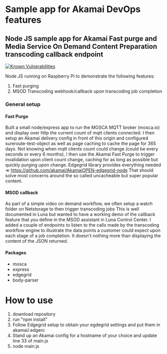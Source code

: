 # Sample app for Akamai DevOps features
## Node JS sample app for Akamai Fast purge and Media Service On Demand Content Preparation transcoding callback endpoint

[![Known Vulnerabilities](https://snyk.io/test/github/aarlaud/mqttclientdashboard-akamai-fastpurge-msod/badge.svg)](https://snyk.io/test/github/aarlaud/mqttclientdashboard-akamai-fastpurge-msod)


Node JS running on Raspberry Pi to demonstrate the following features:
1. Fast purging
2. MSOD Transcoding webhook/callback upon transcoding job completion

### General setup
#### Fast Purge
Built a small node/express app to run the MOSCA MQTT broker (mosca.io) and display over http the current count of mqtt clients connected.
I then setup an Akamai delivery config in front of this origin and configured sureroute-test-object as well as page caching to cache the page for 365 days.
Not knowing when mqtt clients count could change (could be every seconds or every 6 months), I then use the Akamai Fast Purge to trigger invalidation upon client count change, caching for as long as possible but quickly purging upon change.
Edgegrid library provides everything needed => https://github.com/akamai/AkamaiOPEN-edgegrid-node
That should solve most concerns around the so called uncacheable but super popular content.

#### MSOD callback
As part of a simple video on demand workflow, we often setup a watch folder on Netstorage to then trigger transcoding jobs
This is well documented in Luna but wanted to have a working demo of the callback feature that you define in the MSOD assistant in Luna Control Center.
I added a couple of endpoints to listen to the calls made by the transcoding workflow engine to illustrate the data points a customer could expect upon each stage of a job completion.
It doesn't nothing more than displaying the content of the JSON returned.


#### Packages
- mosca
- express
- edgegrid
- body-parser

# How to use
1. download repository
2. run "npm install"
3. Follow Edgegrid setup to obtain your egdegrid settings and put them in akamai/.edgerc
3. Stand up an Akamai config for a hostname of your choice and update line 33 of main.js
4. node main.js
 
